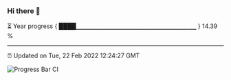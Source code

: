 ### Hi there 👋

⏳ Year progress { ████▁▁▁▁▁▁▁▁▁▁▁▁▁▁▁▁▁▁▁▁▁▁▁▁▁▁ } 14.39 %

---

⏰ Updated on Tue, 22 Feb 2022 12:24:27 GMT

![Progress Bar CI](https://github.com/liununu/liununu/workflows/Progress%20Bar%20CI/badge.svg)
